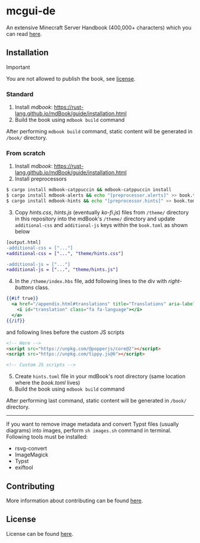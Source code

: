 # mcgui-de
An extensive Minecraft Server Handbook (400,000+ characters) which you can read [here](https://mcgui.de).

## Installation
> [!IMPORTANT]  
> You are not allowed to publish the book, see [license](#license).

### Standard
1. Install *mdbook*: https://rust-lang.github.io/mdBook/guide/installation.html
2. Build the book using `mdbook build` command

After performing `mdbook build` command, static content will be generated in `/book/` directory.

### From scratch

1. Install *mdbook*: https://rust-lang.github.io/mdBook/guide/installation.html
2. Install preprocessors
```sh
$ cargo install mdbook-catppuccin && mdbook-catppuccin install
$ cargo install mdbook-alerts && echo "[preprocessor.alerts]" >> book.toml
$ cargo install mdbook-hints && echo "[preprocessor.hints]" >> book.toml
```
3. Copy *hints.css*, *hints.js* (eventually *ko-fi.js*) files from `/theme/` directory in this repository into the mdBook's `/theme/` directory
and update `additional-css` and `additional-js` keys within the `book.toml` as shown below
```diff
[output.html]
-additional-css = ["..."]
+additional-css = ["...", "theme/hints.css"]

-additional-js = ["..."]
+additional-js = ["...", "theme/hints.js"]
```
4. In the `/theme/index.hbs` file, add following lines to the div with *right-buttons* class.
```hbs
{{#if true}}
  <a href="/appendix.html#translations" title="Translations" aria-label="Translations">
    <i id="translation" class="fa fa-language"></i>
  </a>
{{/if}}
``` 
and following lines before the custom JS scripts
```html
<!-- Here -->
<script src="https://unpkg.com/@popperjs/core@2"></script>
<script src="https://unpkg.com/tippy.js@6"></script>

<!-- Custom JS scripts -->
```
5. Create `hints.toml` file in your mdBook's root directory (same location where the *book.toml* lives)
6. Build the book using `mdbook build` command

After performing last command, static content will be generated in `/book/` directory.

---

If you want to remove image metadata and convert Typst files (usually diagrams) into images, perform `sh images.sh` command in terminal.
Following tools must be installed:
- rsvg-convert
- ImageMagick
- Typst
- exiftool
## Contributing
More information about contributing can be found [here](/src/appendix.md#contributing).

## License
License can be found [here](/src/appendix.md#license).

